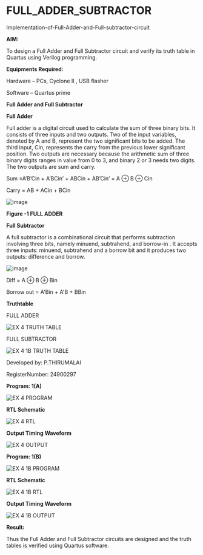 # FULL_ADDER_SUBTRACTOR

Implementation-of-Full-Adder-and-Full-subtractor-circuit

**AIM:**

To design a Full Adder and Full Subtractor circuit and verify its truth table in Quartus using Verilog programming.

**Equipments Required:**

Hardware – PCs, Cyclone II , USB flasher

Software – Quartus prime

**Full Adder and Full Subtractor**

**Full Adder**

Full adder is a digital circuit used to calculate the sum of three binary bits. It consists of three inputs and two outputs. Two of the input variables, denoted by A and B, represent the two significant bits to be added. The third input, Cin, represents the carry from the previous lower significant position. Two outputs are necessary because the arithmetic sum of three binary digits ranges in value from 0 to 3, and binary 2 or 3 needs two digits. The two outputs are sum and carry.

Sum =A’B’Cin + A’BCin’ + ABCin + AB’Cin’ = A ⊕ B ⊕ Cin 

Carry = AB + ACin + BCin

![image](https://github.com/naavaneetha/FULL_ADDER_SUBTRACTOR/assets/154305477/0f30ba51-5ffb-4198-845f-18e054f675e7)

**Figure -1 FULL ADDER**

**Full Subtractor**

A full subtractor is a combinational circuit that performs subtraction involving three bits, namely minuend, subtrahend, and borrow-in . It accepts three inputs: minuend, subtrahend and a borrow bit and it produces two outputs: difference and borrow.

![image](https://github.com/naavaneetha/FULL_ADDER_SUBTRACTOR/assets/154305477/02b24f51-ab51-4304-9ad6-7b81ffc1ead5)

Diff = A ⊕ B ⊕ Bin 

Borrow out = A'Bin + A'B + BBin

**Truthtable**

FULL ADDER 

![EX 4 TRUTH TABLE](https://github.com/user-attachments/assets/c0173d62-fe89-4b76-8936-21f0d8a38288)

FULL SUBTRACTOR 

![EX 4 1B TRUTH TABLE ](https://github.com/user-attachments/assets/58ce1173-75cc-4958-9ff2-29c41799ad5c)


 Developed by: P.THIRUMALAI 
 
 RegisterNumber: 24900297 

 
 **Program: 1(A)**

![EX 4 PROGRAM ](https://github.com/user-attachments/assets/9bfdfd0c-f081-41a8-986e-be3e043f54d8)

**RTL Schematic**

![EX 4 RTL ](https://github.com/user-attachments/assets/8acb5dce-3b57-44ec-9b4b-8dd1cf9c1d47)

**Output Timing Waveform**

![EX 4 OUTPUT ](https://github.com/user-attachments/assets/f5797839-7745-4139-b4dd-ad19551df59b)

 **Program: 1(B)**

 ![EX 4 1B PROGRAM ](https://github.com/user-attachments/assets/94eff8fa-356f-449c-8460-ce4a56f6381f)

**RTL Schematic**

![EX 4 1B RTL](https://github.com/user-attachments/assets/7dc3085d-ef28-493f-96f3-c566534aee2f)

**Output Timing Waveform**

![EX 4 1B OUTPUT](https://github.com/user-attachments/assets/dbb2f1d7-b9ff-4c33-b579-47e6736d30fb)

**Result:**

Thus the Full Adder and Full Subtractor circuits are designed and the truth tables is verified using Quartus software.



